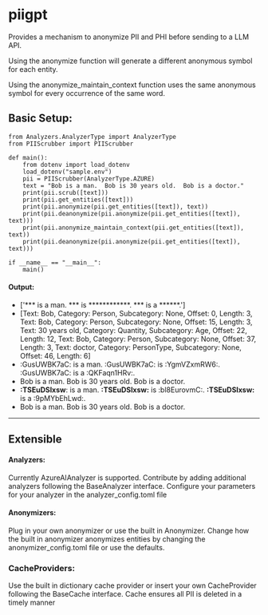 # piigpt

Provides a mechanism to anonymize PII and PHI before sending to a LLM API.

Using the anonymize function will generate a different anonymous symbol for each entity.

Using the anonymize_maintain_context function uses the same anonymous symbol for every occurrence of the same word.

## Basic Setup:

```
from Analyzers.AnalyzerType import AnalyzerType
from PIIScrubber import PIIScrubber

def main():
    from dotenv import load_dotenv
    load_dotenv("sample.env")
    pii = PIIScrubber(AnalyzerType.AZURE)
    text = "Bob is a man.  Bob is 30 years old.  Bob is a doctor."
    print(pii.scrub([text]))
    print(pii.get_entities([text]))
    print(pii.anonymize(pii.get_entities([text]), text))
    print(pii.deanonymize(pii.anonymize(pii.get_entities([text]), text)))
    print(pii.anonymize_maintain_context(pii.get_entities([text]), text))
    print(pii.deanonymize(pii.anonymize(pii.get_entities([text]), text)))

if __name__ == "__main__":
    main()
```

#### **Output:**

* ['*** is a man.  *** is ************.  *** is a ******.']
* [Text: Bob, Category: Person, Subcategory: None, Offset: 0, Length: 3, Text: Bob, Category: Person, Subcategory: None, Offset: 15, Length: 3, Text: 30 years old, Category: Quantity, Subcategory: Age, Offset: 22, Length: 12, Text: Bob, Category: Person, Subcategory: None, Offset: 37, Length: 3, Text: doctor, Category: PersonType, Subcategory: None, Offset: 46, Length: 6]
* :GusUWBK7aC: is a man.  :GusUWBK7aC: is :YgmVZxmRW6:.  :GusUWBK7aC: is a :QKFaqn1HRv:.
* Bob is a man.  Bob is 30 years old.  Bob is a doctor.
* **:TSEuDSIxsw**: is a man.  **:TSEuDSIxsw:** is :bl8EurovmC:.  **:TSEuDSIxsw:** is a :9pMYbEhLwd:.
* Bob is a man.  Bob is 30 years old.  Bob is a doctor.

---

## Extensible

#### Analyzers:

Currently AzureAIAnalyzer is supported.  Contribute by adding additional analyzers following the BaseAnalyzer interface.
Configure your parameters for your analyzer in the analyzer_config.toml file

#### Anonymizers:

Plug in your own anonymizer or use the built in Anonymizer.
Change how the built in anonymizer anonymizes entities by changing the anonymizer_config.toml file or use the defaults.

### CacheProviders:

Use the built in dictionary cache provider or insert your own CacheProvider following the BaseCache interface.
Cache ensures all PII is deleted in a timely manner
